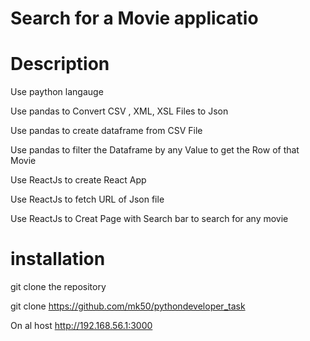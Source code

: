 #  Search for a Movie applicatio

# Description

Use paython langauge

Use pandas to Convert CSV , XML, XSL Files to Json

Use pandas to create dataframe from CSV File

Use pandas to filter the Dataframe by any Value to get the Row of that Movie

Use ReactJs to create React App

Use ReactJs to fetch URL of Json file

Use ReactJs to Creat Page with Search bar to search for any movie


#  installation

git clone the repository

git clone https://github.com/mk50/pythondeveloper_task

On al host  http://192.168.56.1:3000  
